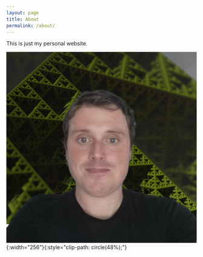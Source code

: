 ```yaml
---
layout: page
title: About
permalink: /about/
---
```

This is just my personal website.

![selfie](/assets/images/me-with-triangles.png){:width="256"}{:style="clip-path: circle(48%);"}

